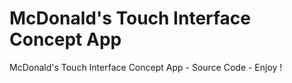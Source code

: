 # McDonald's Touch Interface Concept App
McDonald's Touch Interface Concept App - Source Code - Enjoy !
